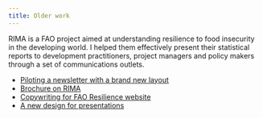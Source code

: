 ```yaml
---
title: Older work
---
```


RIMA is a FAO project aimed at understanding resilience to food insecurity in the developing world. I helped them effectively present their statistical reports to development practitioners, project managers and policy makers through a set of communications outlets.
* [Piloting a newsletter with a brand new layout](https://www.behance.net/gallery/55080705/FAO-RIMA-Email-Marketing?isa0=1#)
* [Brochure on RIMA](http://www.fao.org/3/a-i5298e.pdf)
* [Copywriting for FAO Resilience website](http://www.fao.org/resilience/background/tools/rima/en/)
* [A new design for presentations](https://www.slideshare.net/FAOoftheUN/resilience-index-measurement-and-analysis-rima)